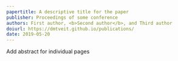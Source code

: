 ```yaml
---
papertitle: A descriptive title for the paper
publisher: Proceedings of some conference
authors: First author, <b>Second author</b>, and Third author
doiurl: https://dmtveit.github.io/publications/
date: 2019-05-20
---
```


Add abstract for individual pages